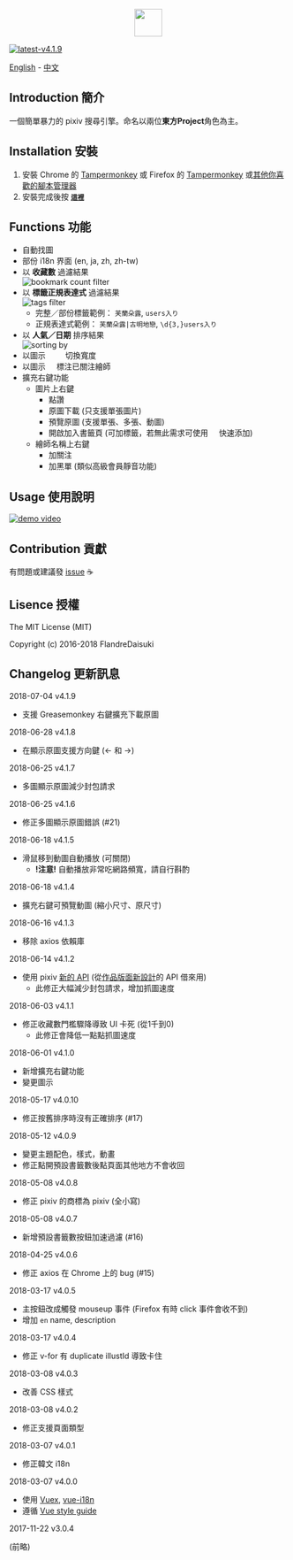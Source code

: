 <p align="center"><a href="https://github.com/FlandreDaisuki/Patchouli" target="_blank"><img width="50"src="https://i.imgur.com/VwoYc5w.png"></a></p>

[![latest-v4.1.9](https://img.shields.io/badge/latest-v4.1.9-blue.svg)](#)

[English](https://github.com/FlandreDaisuki/Patchouli/blob/master/README.en.md) - [中文](https://github.com/FlandreDaisuki/Patchouli/blob/master/README.md)

## Introduction 簡介

一個簡單暴力的 pixiv 搜尋引擎。命名以兩位**東方Project**角色為主。

## Installation 安裝

1. 安裝 Chrome 的 [Tampermonkey](https://chrome.google.com/webstore/detail/tampermonkey/dhdgffkkebhmkfjojejmpbldmpobfkfo) 或 Firefox 的 [Tampermonkey](https://addons.mozilla.org/zh-TW/firefox/addon/tampermonkey/) 或[其他你喜歡的腳本管理器](https://greasyfork.org/help/installing-user-scripts)
2. 安裝完成後按 [**`這裡`**](https://rawgit.com/FlandreDaisuki/Patchouli/master/dist/patchouli.user.js)

## Functions 功能

- 自動找圖
- 部份 i18n 界面 (en, ja, zh, zh-tw)
- 以 **收藏數** 過濾結果<br>
  ![bookmark count filter](https://rawgit.com/FlandreDaisuki/Patchouli/master/assets/bookmark-count-filter.png)
- 以 **標籤正規表達式** 過濾結果<br>
  ![tags filter](https://rawgit.com/FlandreDaisuki/Patchouli/master/assets/tags-filter.png)
   - 完整／部份標籤範例： `芙蘭朵露`, `users入り`
   - 正規表達式範例： `芙蘭朵露|古明地戀`, `\d{3,}users入り`
- 以 **人氣／日期** 排序結果<br>
  ![sorting by](https://rawgit.com/FlandreDaisuki/Patchouli/master/assets/sorting-by.png)
- 以圖示 <img src="https://rawgit.com/FlandreDaisuki/Patchouli/master/assets/fas-compress.svg" width="12"> <img src="https://rawgit.com/FlandreDaisuki/Patchouli/master/assets/fas-expand.svg" width="12"> 切換寬度
- 以圖示 <img src="https://rawgit.com/FlandreDaisuki/Patchouli/master/assets/fas-rss.svg" width="12"> 標注已關注繪師
- 擴充右鍵功能
   - 圖片上右鍵
      - 點讚
      - 原圖下載 (只支援單張圖片)
      - 預覽原圖 (支援單張、多張、動圖)
      - 開啟加入書籤頁 (可加標籤，若無此需求可使用 <img src="https://rawgit.com/FlandreDaisuki/Patchouli/master/assets/bookmark-heart-off.svg" width="12"> 快速添加)
   - 繪師名稱上右鍵
      - 加關注
      - 加黑單 (類似高級會員靜音功能)

## Usage 使用說明

[![demo video](https://img.youtube.com/vi/zIoCwdpZr0M/0.jpg)](https://www.youtube.com/watch?v=zIoCwdpZr0M)

## Contribution 貢獻

有問題或建議發 [issue](https://github.com/FlandreDaisuki/Patchouli/issues) :coffee:

## Lisence 授權

The MIT License (MIT)

Copyright (c) 2016-2018 FlandreDaisuki

## Changelog 更新訊息

2018-07-04 v4.1.9

- 支援 Greasemonkey 右鍵擴充下載原圖

2018-06-28 v4.1.8

- 在顯示原圖支援方向鍵 (← 和 →)

2018-06-25 v4.1.7

- 多圖顯示原圖減少封包請求

2018-06-25 v4.1.6

- 修正多圖顯示原圖錯誤 (#21)

2018-06-18 v4.1.5

- 滑鼠移到動圖自動播放 (可關閉)
   - **!注意!** 自動播放非常吃網路頻寬，請自行斟酌

2018-06-18 v4.1.4

- 擴充右鍵可預覽動圖 (縮小尺寸、原尺寸)

2018-06-16 v4.1.3

- 移除 axios 依賴庫

2018-06-14 v4.1.2

- 使用 pixiv [新的 API](https://github.com/FlandreDaisuki/Patchouli/wiki/New-API) (從[作品版面新設計](https://www.pixiv.net/info.php?id=4653)的 API 借來用)
   - 此修正大幅減少封包請求，增加抓圖速度

2018-06-03 v4.1.1

- 修正收藏數門檻驟降導致 UI 卡死 (從1千到0)
   - 此修正會降低一點點抓圖速度

2018-06-01 v4.1.0

- 新增擴充右鍵功能
- 變更圖示

2018-05-17 v4.0.10

- 修正按舊排序時沒有正確排序 (#17)

2018-05-12 v4.0.9

- 變更主題配色，樣式，動畫
- 修正點開預設書籤數後點頁面其他地方不會收回

2018-05-08 v4.0.8

- 修正 pixiv 的商標為 pixiv (全小寫)

2018-05-08 v4.0.7

- 新增預設書籤數按鈕加速過濾 (#16)

2018-04-25 v4.0.6

- 修正 axios 在 Chrome 上的 bug (#15)

2018-03-17 v4.0.5

- 主按鈕改成觸發 mouseup 事件 (Firefox 有時 click 事件會收不到)
- 增加 `en` name, description

2018-03-17 v4.0.4

- 修正 v-for 有 duplicate illustId 導致卡住

2018-03-08 v4.0.3

- 改善 CSS 樣式

2018-03-08 v4.0.2

- 修正支援頁面類型

2018-03-07 v4.0.1

- 修正韓文 i18n

2018-03-07 v4.0.0

- 使用 [Vuex](https://github.com/vuejs/vuex), [vue-i18n](https://github.com/kazupon/vue-i18n)
- 遵循 [Vue style guide](https://vuejs.org/v2/style-guide/)

2017-11-22 v3.0.4

(前略)
